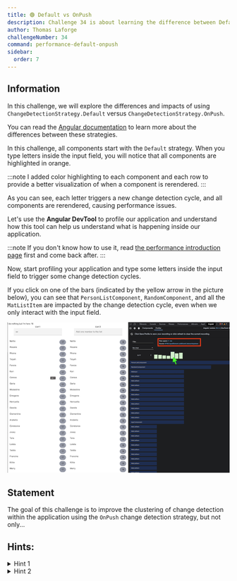 ```yaml
---
title: 🟢 Default vs OnPush
description: Challenge 34 is about learning the difference between Default and OnPush Change Detection Strategy.
author: Thomas Laforge
challengeNumber: 34
command: performance-default-onpush
sidebar:
  order: 7
---
```


## Information

In this challenge, we will explore the differences and impacts of using `ChangeDetectionStrategy.Default` versus `ChangeDetectionStrategy.OnPush`.

You can read the [Angular documentation](https://angular.io/guide/change-detection-skipping-subtrees) to learn more about the differences between these strategies.

In this challenge, all components start with the `Default` strategy. When you type letters inside the input field, you will notice that all components are highlighted in orange.

:::note
I added color highlighting to each component and each row to provide a better visualization of when a component is rerendered.
:::

As you can see, each letter triggers a new change detection cycle, and all components are rerendered, causing performance issues.

Let's use the <b>Angular DevTool</b> to profile our application and understand how this tool can help us understand what is happening inside our application.

:::note
If you don't know how to use it, read [the performance introduction page](/challenges/angular-performance/) first and come back after.
:::

Now, start profiling your application and type some letters inside the input field to trigger some change detection cycles.

If you click on one of the bars (indicated by the yellow arrow in the picture below), you can see that `PersonListComponent`, `RandomComponent`, and all the `MatListItem` are impacted by the change detection cycle, even when we only interact with the input field.

![profiler record](../../../../assets/angular-performance/34/profiler-record.png 'Profiler Record')

## Statement

The goal of this challenge is to improve the clustering of change detection within the application using the `OnPush` change detection strategy, but not only...

## Hints:

<details>
  <summary>Hint 1</summary>

Use `ChangeDetectionStrategy.OnPush` but this will not be enough.

</details>

<details>
  <summary>Hint 2</summary>

Create smaller components to better separate the input field from the list.

</details>
